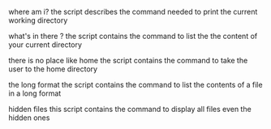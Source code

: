 where am i?
the script describes the command needed to print the current working directory

what's in there ?
the script contains the command to list the the content of your current directory

there is no place like home
the script contains the command to take the user to the home directory

the long format 
the script contains the command to list the contents of a file in a long format 

hidden files
this script contains the command to display all files even the hidden ones

